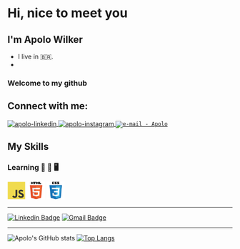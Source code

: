# Hi, nice to meet you
## I'm Apolo Wilker
- I live in :brazil:.
-
### Welcome to my github

## Connect with me:

<a href="www.linkedin.com/in/apolowilker" target="_blank">
<img align="center" alt="apolo-linkedin" height ="35" width="45" src="https://www.flaticon.com/svg/static/icons/svg/1383/1383262.svg"
style="max-width:100%;">
</a>
<a href="https://https://www.instagram.com/adv.agora.dev/" target="_blank">
<img align="center" alt="apolo-instagram" height ="35" width="45" src="https://img.icons8.com/fluent/2x/instagram-new.png"
style="max-width:100%;">
</a>
<a href="mailto:apolowilkercarvalho@gmail.com">
  <code><img alt="e-mail - Apolo" width="32" src="https://www.flaticon.com/svg/static/icons/svg/324/324123.svg" /></code>
</a>

## My Skills
### Learning :abacus: :notebook: :desktop_computer:
  
<img src="https://raw.githubusercontent.com/devicons/devicon/master/icons/javascript/javascript-original.svg" alt="JavaScript" width="40" height="40" style="max-width:100%;"></img>
<img src="https://raw.githubusercontent.com/devicons/devicon/master/icons/html5/html5-original-wordmark.svg" alt="HTML" width="40" height="40" style="max-width:100%;"></img>
<img src="https://raw.githubusercontent.com/devicons/devicon/master/icons/css3/css3-original-wordmark.svg" alt="CSS" width="40" height="40" style="max-width:100%;"></img>

----

[![Linkedin Badge](https://img.shields.io/badge/-apolowiker-blue?style=flat-square&logo=Linkedin&logoColor=white&link=https://www.linkedin.com/in/apolowilker/)](https://www.linkedin.com/in/viniciusrma/)
[![Gmail Badge](https://img.shields.io/badge/-Gmail-c14438?style=flat-square&logo=Gmail&logoColor=white&link=mailto:wilkerapolocarvalho@gmail.com)](mailto:viniciusrma.dev@gmail.com)

----

![Apolo's GitHub stats](https://github-readme-stats.vercel.app/api?username=APOLOWILKER&theme=merko&show_icons=true)
[![Top Langs](https://github-readme-stats.vercel.app/api/top-langs/?username=APOLOWILKER)](https://github.com/APOLOWILKER/github-readme-stats)

<!---
APOLOWILKER/APOLOWILKER is a ✨ special ✨ repository because its `README.md` (this file) appears on your GitHub profile.
You can click the Preview link to take a look at your changes.

- 👋 Hi, I’m @APOLOWILKER
- 👀 I’m interested in ...
- 🌱 I’m currently learning ...
- 💞️ I’m looking to collaborate on ...
- 📫 How to reach me ...
--->
